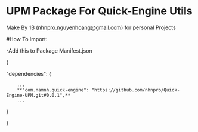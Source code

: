 # UPM Package For Quick-Engine Utils
 
 Make By 1B (nhnpro.nguyenhoang@gmail.com) for personal Projects
 
 #How To Import:

 -Add this to Package Manifest.json
 
 { 
  
   "dependencies":
   {   
   
 		...
 		**"com.namnh.quick-engine": "https://github.com/nhnpro/Quick-Engine-UPM.git#0.0.1",**
 		...
 		
   }
    
 }